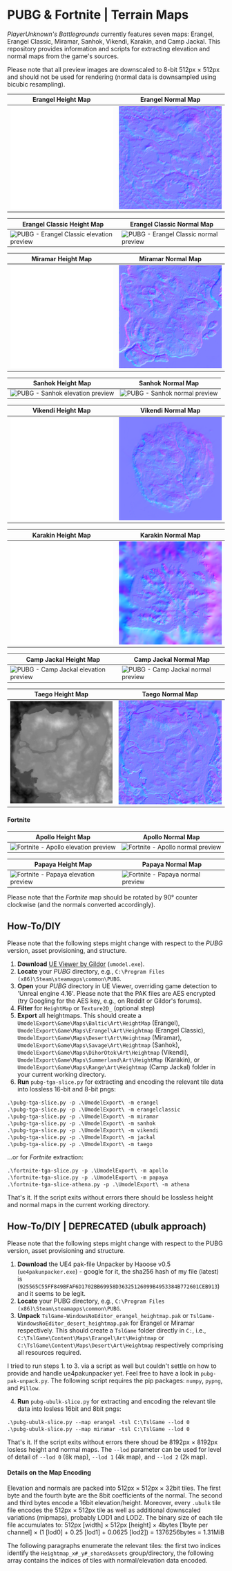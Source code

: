 # PUBG & Fortnite | Terrain Maps

*PlayerUnknown's Battlegrounds* currently features seven maps: Erangel, Erangel Classic, Miramar, Sanhok, Vikendi, Karakin, and Camp Jackal. This repository provides information and scripts for extracting elevation and normal maps from the game's sources. 

Please note that all preview images are downscaled to 8-bit 512px &times; 512px and should not be used for rendering (normal data is downsampled using bicubic resampling).

| Erangel Height Map | Erangel Normal Map |
|--------------------|--------------------|
| ![PUBG - Erangel elevation preview](https://github.com/cgcostume/pubg-maps/blob/master/erangel/pubg_erangel_height_l16_preview.png) | ![PUBG - Erangel normal preview](https://github.com/cgcostume/pubg-maps/blob/master/erangel/pubg_erangel_normal_rg8_preview.png) |

| Erangel Classic Height Map | Erangel Classic Normal Map |
|----------------------------|----------------------------|
| ![PUBG - Erangel Classic elevation preview](https://github.com/cgcostume/pubg-maps/blob/master/erangelclassic/pubg_erangelclassic_height_l16_preview.png) | ![PUBG - Erangel Classic normal preview](https://github.com/cgcostume/pubg-maps/blob/master/erangelclassic/pubg_erangelclassic_normal_rg8_preview.png) |

| Miramar Height Map | Miramar Normal Map |
|--------------------|--------------------|
| ![PUBG - Miramar elevation preview](https://github.com/cgcostume/pubg-maps/blob/master/miramar/pubg_miramar_height_l16_preview.png) | ![PUBG - Miramar normal preview](https://github.com/cgcostume/pubg-maps/blob/master/miramar/pubg_miramar_normal_rg8_preview.png) |

| Sanhok Height Map | Sanhok Normal Map |
|-------------------|-------------------|
| ![PUBG - Sanhok elevation preview](https://github.com/cgcostume/pubg-maps/blob/master/sanhok/pubg_sanhok_height_l16_preview.png) | ![PUBG - Sanhok normal preview](https://github.com/cgcostume/pubg-maps/blob/master/sanhok/pubg_sanhok_normal_rg8_preview.png) |

| Vikendi Height Map | Vikendi Normal Map |
|--------------------|--------------------|
| ![PUBG - Vikendi elevation preview](https://github.com/cgcostume/pubg-maps/blob/master/vikendi/pubg_vikendi_height_l16_preview.png) | ![PUBG - Vikendi normal preview](https://github.com/cgcostume/pubg-maps/blob/master/vikendi/pubg_vikendi_normal_rg8_preview.png) |

| Karakin Height Map | Karakin Normal Map |
|--------------------|--------------------|
| ![PUBG - Karakin elevation preview](https://github.com/cgcostume/pubg-maps/blob/master/karakin/pubg_karakin_height_l16_preview.png) | ![PUBG - Karakin normal preview](https://github.com/cgcostume/pubg-maps/blob/master/karakin/pubg_karakin_normal_rg8_preview.png) |

| Camp Jackal Height Map | Camp Jackal Normal Map |
|------------------------|------------------------|
| ![PUBG - Camp Jackal elevation preview](https://github.com/cgcostume/pubg-maps/blob/master/jackal/pubg_jackal_height_l16_preview.png) | ![PUBG - Camp Jackal normal preview](https://github.com/cgcostume/pubg-maps/blob/master/jackal/pubg_jackal_normal_rg8_preview.png) |

| Taego Height Map | Taego Normal Map |
|------------------------|------------------------|
| ![PUBG - Taego elevation preview](https://github.com/cgcostume/pubg-maps/blob/master/taego/pubg_taego_height_l16_preview.png) | ![PUBG - Taego normal preview](https://github.com/cgcostume/pubg-maps/blob/master/taego/pubg_taego_normal_rg8_preview.png) |


#### Fortnite

| Apollo Height Map | Apollo Normal Map |
|-------------------|-------------------|
| ![Fortnite - Apollo elevation preview](https://github.com/cgcostume/pubg-maps/blob/master/apollo/fortnite_apollo_height_l16_preview.png) | ![Fortnite - Apollo normal preview](https://github.com/cgcostume/pubg-maps/blob/master/apollo/fortnite_apollo_normal_rg8_preview.png) |

| Papaya Height Map | Papaya Normal Map |
|-------------------|-------------------|
| ![Fortnite - Papaya elevation preview](https://github.com/cgcostume/pubg-maps/blob/master/papaya/fortnite_papaya_height_l16_preview.png) | ![Fortnite - Papaya normal preview](https://github.com/cgcostume/pubg-maps/blob/master/papaya/fortnite_papaya_normal_rg8_preview.png) |

Please note that the *Fortnite* map should be rotated by 90° counter clockwise (and the normals converted accordingly).


## How-To/DIY

Please note that the following steps might change with respect to the *PUBG* version, asset provisioning, and structure.

1. **Download** [UE Viewer by Gildor](https://www.gildor.org/en/projects/umodel) (`umodel.exe`).
2. **Locate** your *PUBG* directory, e.g., `C:\Program Files (x86)\Steam\steamapps\common\PUBG`.
3. **Open** your *PUBG* directory in UE Viewer, overriding game detection to 'Unreal engine 4.16'. Please note that the PAK files are AES encrypted (try Googling for the AES key, e.g., on Reddit or Gildor's forums).
4. **Filter** for `HeightMap` or `Texture2D_` (optional step)
5. **Export** all heightmaps. This should create a `UmodelExport\Game\Maps\Baltic\Art\HeightMap` (Erangel), `UmodelExport\Game\Maps\Erangel\Art\Heightmap` (Erangel Classic), `UmodelExport\Game\Maps\Desert\Art\Heightmap` (Miramar), `UmodelExport\Game\Maps\Savage\Art\Heightmap` (Sanhok), `UmodelExport\Game\Maps\DihorOtok\Art\Heightmap` (Vikendi), `UmodelExport\Game\Maps\Summerland\Art\HeightMap` (Karakin), or `UmodelExport\Game\Maps\Range\Art\Heightmap` (Camp Jackal) folder in your current working directory.
6. **Run** `pubg-tga-slice.py` for extracting and encoding the relevant tile data into lossless 16-bit and 8-bit pngs:
```
.\pubg-tga-slice.py -p .\UmodelExport\ -m erangel
.\pubg-tga-slice.py -p .\UmodelExport\ -m erangelclassic
.\pubg-tga-slice.py -p .\UmodelExport\ -m miramar
.\pubg-tga-slice.py -p .\UmodelExport\ -m sanhok
.\pubg-tga-slice.py -p .\UmodelExport\ -m vikendi
.\pubg-tga-slice.py -p .\UmodelExport\ -m jackal
.\pubg-tga-slice.py -p .\UmodelExport\ -m taego
```
...or for *Fortnite* extraction:
```
.\fortnite-tga-slice.py -p .\UmodelExport\ -m apollo
.\fortnite-tga-slice.py -p .\UmodelExport\ -m papaya
.\fortnite-tga-slice-athena.py -p .\UmodelExport\ -m athena
```
That's it. If the script exits without errors there should be lossless height and normal maps in the current working directory.


## How-To/DIY | DEPRECATED (ubulk approach)

Please note that the following steps might change with respect to the PUBG version, asset provisioning and structure.

1. **Download** the UE4 pak-file Unpacker by Haoose v0.5 (`ue4pakunpacker.exe`) - google for it, the sha256 hash of my file (latest) is (`925565C55FF849BFAF6D1702BB69958D36325126099B4953384B772601CEB913`) and it seems to be legit.
2. **Locate** your PUBG directory, e.g., `C:\Program Files (x86)\Steam\steamapps\common\PUBG`.
3. **Unpack** `TslGame-WindowsNoEditor_erangel_heightmap.pak` or `TslGame-WindowsNoEditor_desert_heightmap.pak` for Erangel or Miramar respectively. This should create a `TslGame` folder directly in `C:`, i.e., `C:\TslGame\Content\Maps\Erangel\Art\Heightmap` or `C:\TslGame\Content\Maps\Desert\Art\Heightmap` respectively comprising all resources required.

I tried to run steps 1. to 3. via a script as well but couldn't settle on how to provide and handle ue4pakunpacker yet. Feel free to have a look in `pubg-pak-unpack.py`. The following script requires the pip packages: `numpy`, `pypng`, and `Pillow`.

4. **Run** `pubg-ubulk-slice.py` for extracting and encoding the relevant tile data into losless 16bit and 8bit pngs:
```
.\pubg-ubulk-slice.py --map erangel -tsl C:\TslGame --lod 0
.\pubg-ubulk-slice.py --map miramar -tsl C:\TslGame --lod 0
```
That's it. If the script exits without errors there shoud be 8192px &times; 8192px losless height and normal maps. The `--lod` parameter can be used for level of detail of `--lod 0` (8k map), `--lod 1` (4k map), and `--lod 2` (2k map).


#### Details on the Map Encoding

Elevation and normals are packed into 512px &times; 512px &times; 32bit tiles. The first byte and the fourth byte are the 8bit coefficients of the normal. The second and third bytes encode a 16bit elevation/height. Moreover, every `.ubulk` tile file encodes the 512px &times; 512px tile as well as additional downscaled variations (mipmaps), probably LOD1 and LOD2. The binary size of each tile file accumulates to: 512px [width] &times; 512px [height] &times; 4bytes [1byte per channel] &times; (1 [lod0] + 0.25 [lod1] + 0.0625 [lod2]) = 1376256bytes = 1.31MiB

The following paragraphs enumerate the relevant tiles: the first two indices identify the `Heightmap_x#_y#_sharedAssets` group/directory, the following array contains the indices of tiles with normal/elevation data encoded.
